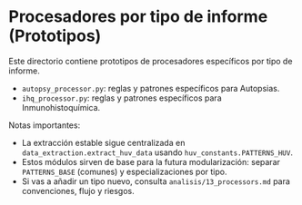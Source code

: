# Procesadores por tipo de informe (Prototipos)

Este directorio contiene prototipos de procesadores específicos por tipo de informe.

- `autopsy_processor.py`: reglas y patrones específicos para Autopsias.
- `ihq_processor.py`: reglas y patrones específicos para Inmunohistoquímica.

Notas importantes:
- La extracción estable sigue centralizada en `data_extraction.extract_huv_data` usando `huv_constants.PATTERNS_HUV`.
- Estos módulos sirven de base para la futura modularización: separar `PATTERNS_BASE` (comunes) y especializaciones por tipo.
- Si vas a añadir un tipo nuevo, consulta `analisis/13_processors.md` para convenciones, flujo y riesgos.
